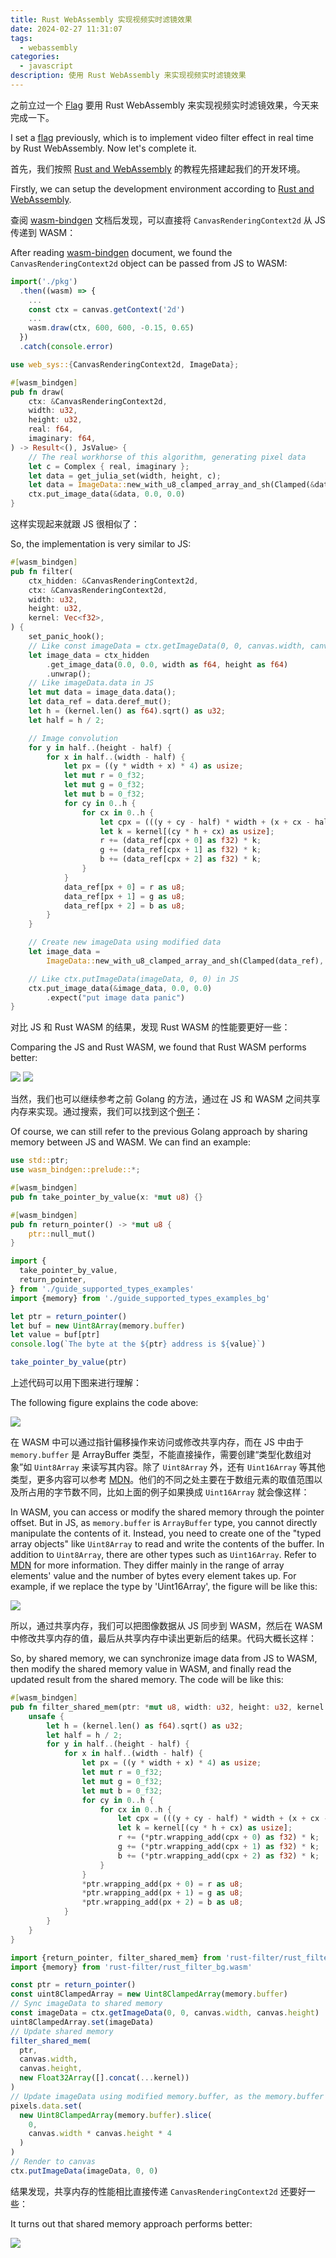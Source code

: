 ```yaml
---
title: Rust WebAssembly 实现视频实时滤镜效果
date: 2024-02-27 11:31:07
tags:
  - webassembly
categories:
  - javascript
description: 使用 Rust WebAssembly 来实现视频实时滤镜效果
---
```


之前立过一个 [Flag](/2022/10/01/wasm-video-filter/) 要用 Rust WebAssembly 来实现视频实时滤镜效果，今天来完成一下。

I set a [flag](/2022/10/01/wasm-video-filter/) previously, which is to implement video filter effect in real time by Rust WebAssembly. Now let's complete it.

首先，我们按照 [Rust and WebAssembly](https://rustwasm.github.io/docs/book/) 的教程先搭建起我们的开发环境。

Firstly, we can setup the development environment according to [Rust and WebAssembly](https://rustwasm.github.io/docs/book/).

查阅 [wasm-bindgen](https://rustwasm.github.io/docs/wasm-bindgen/introduction.html) 文档后发现，可以直接将 `CanvasRenderingContext2d` 从 JS 传递到 WASM：

After reading [wasm-bindgen](https://rustwasm.github.io/docs/wasm-bindgen/introduction.html) document, we found the `CanvasRenderingContext2d` object can be passed from JS to WASM:

```js
import('./pkg')
  .then((wasm) => {
    ...
    const ctx = canvas.getContext('2d')
    ...
    wasm.draw(ctx, 600, 600, -0.15, 0.65)
  })
  .catch(console.error)
```

```rust
use web_sys::{CanvasRenderingContext2d, ImageData};

#[wasm_bindgen]
pub fn draw(
    ctx: &CanvasRenderingContext2d,
    width: u32,
    height: u32,
    real: f64,
    imaginary: f64,
) -> Result<(), JsValue> {
    // The real workhorse of this algorithm, generating pixel data
    let c = Complex { real, imaginary };
    let data = get_julia_set(width, height, c);
    let data = ImageData::new_with_u8_clamped_array_and_sh(Clamped(&data), width, height)?;
    ctx.put_image_data(&data, 0.0, 0.0)
}
```

这样实现起来就跟 JS 很相似了：

So, the implementation is very similar to JS:

```rust
#[wasm_bindgen]
pub fn filter(
    ctx_hidden: &CanvasRenderingContext2d,
    ctx: &CanvasRenderingContext2d,
    width: u32,
    height: u32,
    kernel: Vec<f32>,
) {
    set_panic_hook();
    // Like const imageData = ctx.getImageData(0, 0, canvas.width, canvas.height) in JS
    let image_data = ctx_hidden
        .get_image_data(0.0, 0.0, width as f64, height as f64)
        .unwrap();
    // Like imageData.data in JS
    let mut data = image_data.data();
    let data_ref = data.deref_mut();
    let h = (kernel.len() as f64).sqrt() as u32;
    let half = h / 2;

    // Image convolution
    for y in half..(height - half) {
        for x in half..(width - half) {
            let px = ((y * width + x) * 4) as usize;
            let mut r = 0_f32;
            let mut g = 0_f32;
            let mut b = 0_f32;
            for cy in 0..h {
                for cx in 0..h {
                    let cpx = (((y + cy - half) * width + (x + cx - half)) * 4) as usize;
                    let k = kernel[(cy * h + cx) as usize];
                    r += (data_ref[cpx + 0] as f32) * k;
                    g += (data_ref[cpx + 1] as f32) * k;
                    b += (data_ref[cpx + 2] as f32) * k;
                }
            }
            data_ref[px + 0] = r as u8;
            data_ref[px + 1] = g as u8;
            data_ref[px + 2] = b as u8;
        }
    }

    // Create new imageData using modified data
    let image_data =
        ImageData::new_with_u8_clamped_array_and_sh(Clamped(data_ref), width, height).unwrap();

    // Like ctx.putImageData(imageData, 0, 0) in JS
    ctx.put_image_data(&image_data, 0.0, 0.0)
        .expect("put image data panic")
}

```

对比 JS 和 Rust WASM 的结果，发现 Rust WASM 的性能要更好一些：

Comparing the JS and Rust WASM, we found that Rust WASM performs better:

![](./wasm-video-filter-rust/2.png)
![](./wasm-video-filter-rust/3.png)

当然，我们也可以继续参考之前 Golang 的方法，通过在 JS 和 WASM 之间共享内存来实现。通过搜索，我们可以找到这个[例子](https://rustwasm.github.io/docs/wasm-bindgen/reference/types/pointers.html)：

Of course, we can still refer to the previous Golang approach by sharing memory between JS and WASM. We can find an example:

```rust
use std::ptr;
use wasm_bindgen::prelude::*;

#[wasm_bindgen]
pub fn take_pointer_by_value(x: *mut u8) {}

#[wasm_bindgen]
pub fn return_pointer() -> *mut u8 {
    ptr::null_mut()
}
```

```js
import {
  take_pointer_by_value,
  return_pointer,
} from './guide_supported_types_examples'
import {memory} from './guide_supported_types_examples_bg'

let ptr = return_pointer()
let buf = new Uint8Array(memory.buffer)
let value = buf[ptr]
console.log(`The byte at the ${ptr} address is ${value}`)

take_pointer_by_value(ptr)
```

上述代码可以用下图来进行理解：

The following figure explains the code above:

![](./wasm-video-filter-rust/5.png)

在 WASM 中可以通过指针偏移操作来访问或修改共享内存，而在 JS 中由于 `memory.buffer` 是 ArrayBuffer 类型，不能直接操作，需要创建“类型化数组对象”如 `Uint8Array` 来读写其内容。除了 `Uint8Array` 外，还有 `Uint16Array` 等其他类型，更多内容可以参考 [MDN](https://developer.mozilla.org/en-US/docs/Web/JavaScript/Reference/Global_Objects/TypedArray)。他们的不同之处主要在于数组元素的取值范围以及所占用的字节数不同，比如上面的例子如果换成 `Uint16Array` 就会像这样：

In WASM, you can access or modify the shared memory through the pointer offset. But in JS, as `memory.buffer` is `ArrayBuffer` type, you cannot directly manipulate the contents of it. Instead, you need to create one of the "typed array objects" like `Uint8Array` to read and write the contents of the buffer. In addition to `Uint8Array`, there are other types such as `Uint16Array`. Refer to [MDN](https://developer.mozilla.org/en-US/docs/Web/JavaScript/Reference/Global_Objects/TypedArray) for more information. They differ mainly in the range of array elements' value and the number of bytes every element takes up. For example, if we replace the type by 'Uint16Array', the figure will be like this:

![](./wasm-video-filter-rust/6.png)

所以，通过共享内存，我们可以把图像数据从 JS 同步到 WASM，然后在 WASM 中修改共享内存的值，最后从共享内存中读出更新后的结果。代码大概长这样：

So, by shared memory, we can synchronize image data from JS to WASM, then modify the shared memory value in WASM, and finally read the updated result from the shared memory. The code will be like this:

```rust
#[wasm_bindgen]
pub fn filter_shared_mem(ptr: *mut u8, width: u32, height: u32, kernel: Vec<f32>) {
    unsafe {
        let h = (kernel.len() as f64).sqrt() as u32;
        let half = h / 2;
        for y in half..(height - half) {
            for x in half..(width - half) {
                let px = ((y * width + x) * 4) as usize;
                let mut r = 0_f32;
                let mut g = 0_f32;
                let mut b = 0_f32;
                for cy in 0..h {
                    for cx in 0..h {
                        let cpx = (((y + cy - half) * width + (x + cx - half)) * 4) as usize;
                        let k = kernel[(cy * h + cx) as usize];
                        r += (*ptr.wrapping_add(cpx + 0) as f32) * k;
                        g += (*ptr.wrapping_add(cpx + 1) as f32) * k;
                        b += (*ptr.wrapping_add(cpx + 2) as f32) * k;
                    }
                }
                *ptr.wrapping_add(px + 0) = r as u8;
                *ptr.wrapping_add(px + 1) = g as u8;
                *ptr.wrapping_add(px + 2) = b as u8;
            }
        }
    }
}
```

```js
import {return_pointer, filter_shared_mem} from 'rust-filter/rust_filter'
import {memory} from 'rust-filter/rust_filter_bg.wasm'

const ptr = return_pointer()
const uint8ClampedArray = new Uint8ClampedArray(memory.buffer)
// Sync imageData to shared memory
const imageData = ctx.getImageData(0, 0, canvas.width, canvas.height)
uint8ClampedArray.set(imageData)
// Update shared memory
filter_shared_mem(
  ptr,
  canvas.width,
  canvas.height,
  new Float32Array([].concat(...kernel))
)
// Update imageData using modified memory.buffer, as the memory.buffer's size is larger than our image's data, we need to slice.
pixels.data.set(
  new Uint8ClampedArray(memory.buffer).slice(
    0,
    canvas.width * canvas.height * 4
  )
)
// Render to canvas
ctx.putImageData(imageData, 0, 0)
```

结果发现，共享内存的性能相比直接传递 `CanvasRenderingContext2d` 还要好一些：

It turns out that shared memory approach performs better:

![](./wasm-video-filter-rust/7.png)
